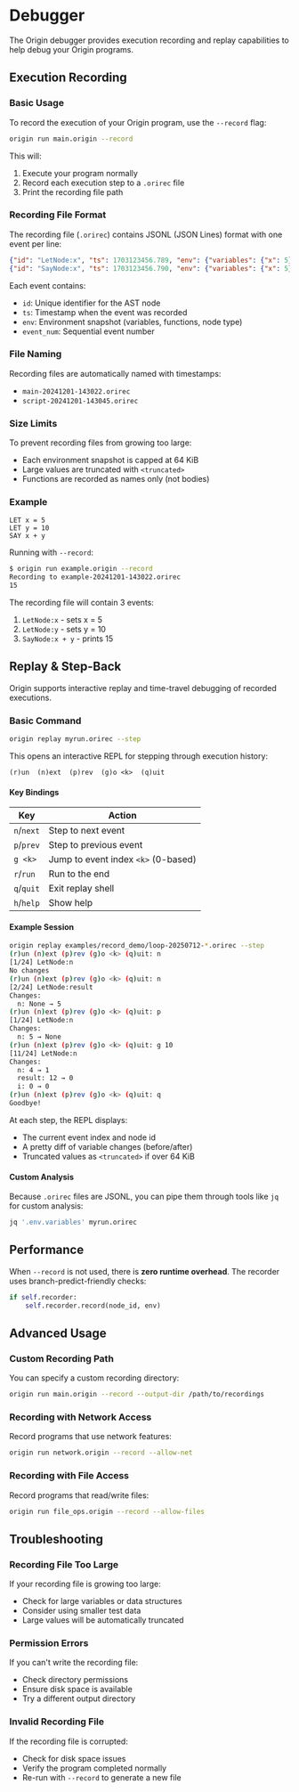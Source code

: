 # Debugger

The Origin debugger provides execution recording and replay capabilities to help debug your Origin programs.

## Execution Recording

### Basic Usage

To record the execution of your Origin program, use the `--record` flag:

```bash
origin run main.origin --record
```

This will:
1. Execute your program normally
2. Record each execution step to a `.orirec` file
3. Print the recording file path

### Recording File Format

The recording file (`.orirec`) contains JSONL (JSON Lines) format with one event per line:

```json
{"id": "LetNode:x", "ts": 1703123456.789, "env": {"variables": {"x": 5}, "functions": [], "node_type": "LetNode"}, "event_num": 0}
{"id": "SayNode:x", "ts": 1703123456.790, "env": {"variables": {"x": 5}, "functions": [], "node_type": "SayNode"}, "event_num": 1}
```

Each event contains:
- `id`: Unique identifier for the AST node
- `ts`: Timestamp when the event was recorded
- `env`: Environment snapshot (variables, functions, node type)
- `event_num`: Sequential event number

### File Naming

Recording files are automatically named with timestamps:
- `main-20241201-143022.orirec`
- `script-20241201-143045.orirec`

### Size Limits

To prevent recording files from growing too large:
- Each environment snapshot is capped at 64 KiB
- Large values are truncated with `<truncated>`
- Functions are recorded as names only (not bodies)

### Example

```origin
LET x = 5
LET y = 10
SAY x + y
```

Running with `--record`:
```bash
$ origin run example.origin --record
Recording to example-20241201-143022.orirec
15
```

The recording file will contain 3 events:
1. `LetNode:x` - sets x = 5
2. `LetNode:y` - sets y = 10  
3. `SayNode:x + y` - prints 15

## Replay & Step-Back

Origin supports interactive replay and time-travel debugging of recorded executions.

### Basic Command

```bash
origin replay myrun.orirec --step
```

This opens an interactive REPL for stepping through execution history:

```
(r)un  (n)ext  (p)rev  (g)o <k>  (q)uit
```

#### Key Bindings

| Key         | Action                                 |
|-------------|----------------------------------------|
| `n`/`next`  | Step to next event                     |
| `p`/`prev`  | Step to previous event                 |
| `g <k>`     | Jump to event index `<k>` (0-based)    |
| `r`/`run`   | Run to the end                         |
| `q`/`quit`  | Exit replay shell                      |
| `h`/`help`  | Show help                              |

#### Example Session

```bash
origin replay examples/record_demo/loop-20250712-*.orirec --step
(r)un (n)ext (p)rev (g)o <k> (q)uit: n
[1/24] LetNode:n
No changes
(r)un (n)ext (p)rev (g)o <k> (q)uit: n
[2/24] LetNode:result
Changes:
  n: None → 5
(r)un (n)ext (p)rev (g)o <k> (q)uit: p
[1/24] LetNode:n
Changes:
  n: 5 → None
(r)un (n)ext (p)rev (g)o <k> (q)uit: g 10
[11/24] LetNode:n
Changes:
  n: 4 → 1
  result: 12 → 0
  i: 0 → 0
(r)un (n)ext (p)rev (g)o <k> (q)uit: q
Goodbye!
```

At each step, the REPL displays:
- The current event index and node id
- A pretty diff of variable changes (before/after)
- Truncated values as `<truncated>` if over 64 KiB

#### Custom Analysis

Because `.orirec` files are JSONL, you can pipe them through tools like `jq` for custom analysis:

```bash
jq '.env.variables' myrun.orirec
```

## Performance

When `--record` is not used, there is **zero runtime overhead**. The recorder uses branch-predict-friendly checks:

```python
if self.recorder:
    self.recorder.record(node_id, env)
```

## Advanced Usage

### Custom Recording Path

You can specify a custom recording directory:

```bash
origin run main.origin --record --output-dir /path/to/recordings
```

### Recording with Network Access

Record programs that use network features:

```bash
origin run network.origin --record --allow-net
```

### Recording with File Access

Record programs that read/write files:

```bash
origin run file_ops.origin --record --allow-files
```

## Troubleshooting

### Recording File Too Large

If your recording file is growing too large:
- Check for large variables or data structures
- Consider using smaller test data
- Large values will be automatically truncated

### Permission Errors

If you can't write the recording file:
- Check directory permissions
- Ensure disk space is available
- Try a different output directory

### Invalid Recording File

If the recording file is corrupted:
- Check for disk space issues
- Verify the program completed normally
- Re-run with `--record` to generate a new file 